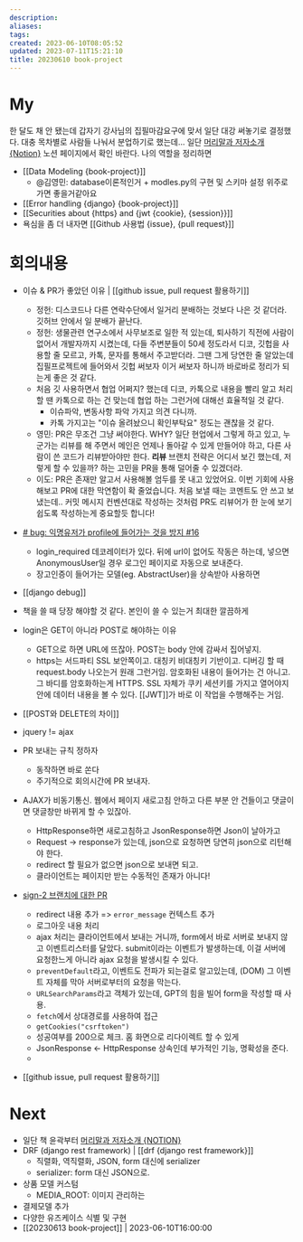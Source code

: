 ```yaml
---
description:
aliases: 
tags: 
created: 2023-06-10T08:05:52
updated: 2023-07-11T15:21:10
title: 20230610 book-project
---
```

# My
한 달도 채 안 됐는데 갑자기 강사님의 집필마감요구에 맞서 일단 대강 써놓기로 결정했다. 대충 목차별로 사람들 나눠서 분업하기로 했는데... 일단 [머리말과 저자소개 {Notion}](https://www.notion.so/a99c4bc2c25443a4be2907c0c00b8aed?pvs=4) 노션 페이지에서 확인 바란다. 나의 역할을 정리하면

- [[Data Modeling {book-project}]]
	- @김영민: database이론적인거 + modles.py의 구현 및 스키마 설정 위주로 가면 좋을거같아요
- [[Error handling {django} {book-project}]]
- [[Securities about {https} and {jwt {cookie}, {session}}]]
- 욕심을 좀 더 내자면 [[Github 사용법 {issue}, {pull request}]]

# 회의내용
- 이슈 & PR가 좋았던 이유 | [[github issue, pull request 활용하기]]
	- 정헌: 디스코드나 다른 연락수단에서 일거리 분배하는 것보다 나은 것 같더라. 깃허브 안에서 일 분배가 끝난다.
	- 정헌: 생물관련 연구소에서 사무보조로 일한 적 있는데, 퇴사하기 직전에 사람이 없어서 개발자까지 시켰는데, 다들 주변분들이 50세 정도라서 디코, 깃헙을 사용할 줄 모르고, 카톡, 문자를 통해서 주고받더라. 그땐 그게 당연한 줄 알았는데 집필프로젝트에 들어와서 깃헙 써보자 이거 써보자 하니까 바로바로 정리가 되는게 좋은 것 같다.
	- 처음 깃 사용하면서 협업 어쩌지? 했는데 디코, 카톡으로 내용을 빨리 알고 처리할 땐 카톡으로 하는 건 맞는데 협업 하는 그런거에 대해선 효율적일 것 같다. 
		- 이슈파악, 변동사항 파악 가지고 의견 다니까.
		- 카톡 가지고는 "이슈 올려놨으니 확인부탁요" 정도는 괜찮을 것 같다.
	- 영민: PR은 무조건 그냥 써야한다. WHY? 일단 현업에서 그렇게 하고 있고, 누군가는 리뷰를 해 주면서 메인은 언제나 돌아갈 수 있게 만들어야 하고, 다른 사람이 쓴 코드가 리뷰받아야만 한다. **리뷰** 브랜치 전략은 어디서 보긴 했는데, 저렇게 할 수 있을까? 하는 고민을 PR을 통해 덜어줄 수 있겠더라.
	- 이도:  PR은 존재만 알고서 사용해볼 엄두를 못 내고 있었어요. 이번 기회에 사용해보고 PR에 대한 막연함이 확 줄었습니다. 처음 보낼 때는 코멘트도 안 쓰고 보냈는데.. 커밋 메시지 컨벤션대로 작성하는 것처럼 PR도 리뷰어가 한 눈에 보기 쉽도록 작성하는게 중요할듯 합니다!

- [# bug: 익명유저가 profile에 들어가는 것을 방지 #16](https://github.com/ESTsoft-Book-Project/bookstore/issues/16)
	- login_required 데코레이터가 있다. 뒤에 url이 없어도 작동은 하는데, 넣으면 AnonymousUser일 경우 로그인 페이지로 자동으로 보내준다. 
	- 장고인증이 들어가는 모델(eg. AbstractUser)을 상속받아 사용하면 
- [[django debug]]
- 책을 쓸 때 당장 해야할 것 같다. 본인이 쓸 수 있는거 최대한 깔끔하게

- login은 GET이 아니라 POST로 해야하는 이유
	- GET으로 하면 URL에 뜨잖아. POST는 body 안에 감싸서 집어넣지.
	- https는 서드파티 SSL 보안쪽이고. 대칭키 비대칭키 기반이고. 디버깅 할 때 request.body 나오는거 원래 그런거임. 암호화된 내용이 들어가는 건 아니고. 그 바디를 암호화하는게 HTTPS. SSL 자체가 쿠키 세션키를 가지고 열어야지 안에 데이터 내용을 볼 수 있다. [[JWT]]가 바로 이 작업을 수행해주는 거임.
- [[POST와 DELETE의 차이]]

- jquery != ajax 

- PR 보내는 규칙 정하자
	- 동작하면 바로 쏜다
	- 주기적으로 회의시간에 PR 보내자.

- AJAX가 비동기통신. 웹에서 페이지 새로고침 안하고 다른 부분 안 건들이고 댓글이면 댓글창만 바뀌게 할 수 있잖아.
	- HttpResponse하면 새로고침하고 JsonResponse하면 Json이 날아가고
	- Request -> response가 있는데, json으로 요청하면 당연히 json으로 리턴해야 한다.
	- redirect 할 필요가 없으면 json으로 보내면 되고. 
	- 클라이언트는 페이지만 받는 수동적인 존재가 아니다!

- [sign-2 브랜치에 대한 PR](https://github.com/ESTsoft-Book-Project/bookstore/pull/23/files)
	- redirect 내용 추가 => `error_message` 컨텍스트 추가
	- 로그아웃 내용 처리 
	- ajax 처리는 클라이언트에서 보내는 거니까, form에서 바로 서버로 보내지 않고 이벤트리스터를 달았다. submit이라는 이벤트가 발생하는데, 이걸 서버에 요청한느게 아니라 ajax 요청을 발생시킬 수 있다. 
	- `preventDefault`라고, 이벤트도 전파가 되는걸로 알고있는데, (DOM) 그 이벤트 자체를 막아 서버로부터의 요청을 막는다.
	- `URLSearchParams`라고 객체가 있는데, GPT의 힘을 빌어 form을 작성할 때 사용.
	- `fetch`에서 상대경로를 사용하여 접근
	- `getCookies("csrftoken")`
	- 성공여부를 200으로 체크. 홈 화면으로 리다이렉트 할 수 있게
	- JsonResponse <- HttpResponse 상속인데 부가적인 기능, 명확성을 준다.
	- 
- [[github issue, pull request 활용하기]]

# Next
- 일단 책 윤곽부터 [머리말과 저자소개 {NOTION}](https://www.notion.so/a99c4bc2c25443a4be2907c0c00b8aed)
- DRF (django rest framework) | [[drf {django rest framework}]]
	- 직렬화, 역직렬화, JSON, form 대신에 serializer
	- serializer: form 대신 JSON으로.
- 상품 모델 커스텀
	- MEDIA_ROOT: 이미지 관리하는
- 결제모델 추가
- 다양한 유즈케이스 식별 및 구현
- [[20230613 book-project]] | 2023-06-10T16:00:00

